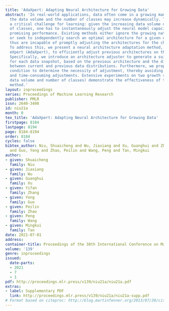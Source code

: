 ```yaml
---
title: 'AdaXpert: Adapting Neural Architecture for Growing Data'
abstract: 'In real-world applications, data often come in a growing manner, where
  the data volume and the number of classes may increase dynamically. This will bring
  a critical challenge for learning: given the increasing data volume or the number
  of classes, one has to instantaneously adjust the neural model capacity to obtain
  promising performance. Existing methods either ignore the growing nature of data
  or seek to independently search an optimal architecture for a given dataset, and
  thus are incapable of promptly adjusting the architectures for the changed data.
  To address this, we present a neural architecture adaptation method, namely Adaptation
  eXpert (AdaXpert), to efficiently adjust previous architectures on the growing data.
  Specifically, we introduce an architecture adjuster to generate a suitable architecture
  for each data snapshot, based on the previous architecture and the different extent
  between current and previous data distributions. Furthermore, we propose an adaptation
  condition to determine the necessity of adjustment, thereby avoiding unnecessary
  and time-consuming adjustments. Extensive experiments on two growth scenarios (increasing
  data volume and number of classes) demonstrate the effectiveness of the proposed
  method.'
layout: inproceedings
series: Proceedings of Machine Learning Research
publisher: PMLR
issn: 2640-3498
id: niu21a
month: 0
tex_title: 'AdaXpert: Adapting Neural Architecture for Growing Data'
firstpage: 8184
lastpage: 8194
page: 8184-8194
order: 8184
cycles: false
bibtex_author: Niu, Shuaicheng and Wu, Jiaxiang and Xu, Guanghui and Zhang, Yifan
  and Guo, Yong and Zhao, Peilin and Wang, Peng and Tan, Mingkui
author:
- given: Shuaicheng
  family: Niu
- given: Jiaxiang
  family: Wu
- given: Guanghui
  family: Xu
- given: Yifan
  family: Zhang
- given: Yong
  family: Guo
- given: Peilin
  family: Zhao
- given: Peng
  family: Wang
- given: Mingkui
  family: Tan
date: 2021-07-01
address:
container-title: Proceedings of the 38th International Conference on Machine Learning
volume: '139'
genre: inproceedings
issued:
  date-parts:
  - 2021
  - 7
  - 1
pdf: http://proceedings.mlr.press/v139/niu21a/niu21a.pdf
extras:
- label: Supplementary PDF
  link: http://proceedings.mlr.press/v139/niu21a/niu21a-supp.pdf
# Format based on citeproc: http://blog.martinfenner.org/2013/07/30/citeproc-yaml-for-bibliographies/
---
```

